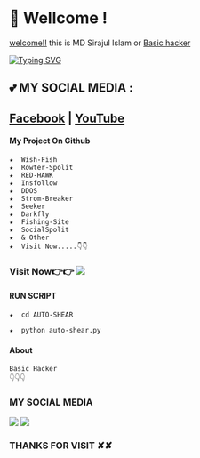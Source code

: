 # 👋 Wellcome !
[welcome!!](https://www.facebook.com/romantic.lover26) this is MD Sirajul Islam or [Basic hacker](https://www.youtube.com/channel/UCBVJrEUuLJqiyzh1kx1OOUA)
 
[![Typing SVG](https://readme-typing-svg.herokuapp.com?color=%23F90355&size=27&lines=𝓜𝓓-𝓢𝓘𝓡𝓐𝓙𝓤𝓛-𝓘𝓢𝓛𝓐𝓜;+𝕚𝕋'𝕊+ℕ𝕠𝕥+𝕁𝕦𝕤𝕥+𝕄𝕪+ℕ𝕒𝕞𝕖;★彡[ɪᴛ'ꜱ+ᴀ+ʙʀᴀɴᴅ]彡★)](https://git.io/typing-svg)
 

 
## 💕 MY SOCIAL MEDIA :
 
 ## [Facebook](https://facebook.com/sirajul26/) | [YouTube](https://youtube.com/@BasicHacker26)

#### My Project On Github
```shell
★  Wish-Fish
★  Rowter-Spolit
★  RED-HAWK
★  Insfollow
★  DDOS
★  Strom-Breaker
★  Seeker
★  Darkfly
★  Fishing-Site
★  SocialSpolit
★  & Other
★  Visit Now.....👇👇
```
### Visit Now👉👉 [![](https://img.shields.io/github/followers/sirajul26?style=social)](https://github.com/sirajul26?tab=repositories)

#### RUN SCRIPT
```shell
★  cd AUTO-SHEAR
 
★  python auto-shear.py
```
#### About
```shell
Basic Hacker
👇👇👇
```
 
### MY SOCIAL MEDIA
 
[![](https://img.shields.io/youtube/channel/subscribers/UCBVJrEUuLJqiyzh1kx1OOUA?label=SUBSCRIBE&style=social)](https://www.youtube.com/channel/UCBVJrEUuLJqiyzh1kx1OOUA)
[![](https://img.shields.io/badge/Facebook-Blue?logo=Facebook&logoColor=white&labelColor=blue)](https://www.facebook.com/romantic.lover26)
 
 
### THANKS FOR VISIT ✘✘
